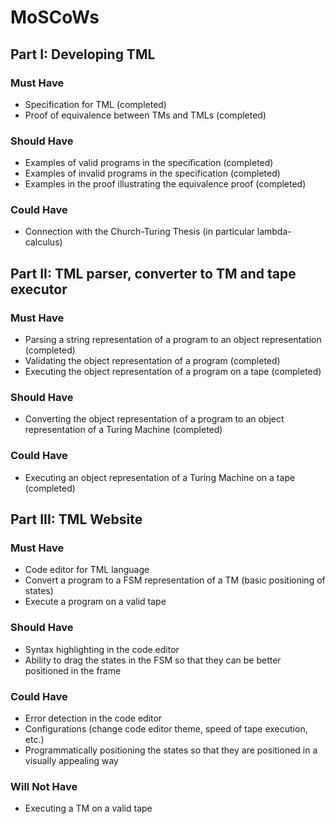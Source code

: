 # MoSCoWs

## Part I: Developing TML

### Must Have
- Specification for TML (completed)
- Proof of equivalence between TMs and TMLs (completed)

### Should Have
- Examples of valid programs in the specification (completed)
- Examples of invalid programs in the specification (completed)
- Examples in the proof illustrating the equivalence proof (completed)

### Could Have
- Connection with the Church-Turing Thesis (in particular lambda-calculus)

## Part II: TML parser, converter to TM and tape executor
### Must Have
- Parsing a string representation of a program to an object representation (completed)
- Validating the object representation of a program (completed)
- Executing the object representation of a program on a tape (completed)

### Should Have
- Converting the object representation of a program to an object representation of a Turing Machine (completed)

### Could Have
- Executing an object representation of a Turing Machine on a tape (completed)

## Part III: TML Website
### Must Have
- Code editor for TML language
- Convert a program to a FSM representation of a TM (basic positioning of states) 
- Execute a program on a valid tape 

### Should Have
- Syntax highlighting in the code editor
- Ability to drag the states in the FSM so that they can be better positioned in the frame

### Could Have
- Error detection in the code editor
- Configurations (change code editor theme, speed of tape execution, etc.)
- Programmatically positioning the states so that they are positioned in a visually appealing way

### Will Not Have
- Executing a TM on a valid tape
